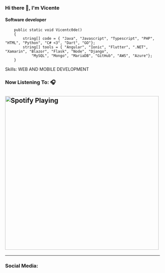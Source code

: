 ### Hi there 👋, I'm Vicente
#### Software developer
        public static void Vicentc0de()
        {
            string[] code = { "Java", "Javascript", "Typescript", "PHP", "HTML", "Python", "C# <3", "Dart", "GO"};
            string[] tools = { "Angular", "Ionic", "Flutter", ".NET", "Xamarin", "Blazor", "Flask", "Node", "Django",
                "MySQL", "Mongo", "MariaDB", "GitHub", "AWS", "Azure"};
        }

Skills: WEB AND MOBILE DEVELOPMENT

### Now Listening To: 🎧
[<img src="https://novatorem-black-beta.vercel.app/api/spotify.py"  alt="Spotify Playing" width="500"  />](https://open.spotify.com/user/cjnyixtpj9q2vbtpfsptwzzz6?si=7d8986b606ee48cb)
---
---
### Social Media:
